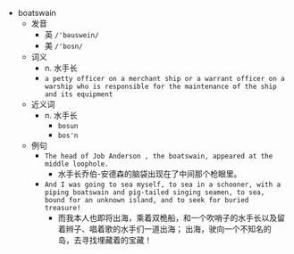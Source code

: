 - boatswain
  - 发音
    - 英 `/'bəuswein/`
    - 美 `/'bosn/`
  - 词义
    - n. 水手长
    - `a petty officer on a merchant ship or a warrant officer on a warship who is responsible for the maintenance of the ship and its equipment `
  - 近义词
    - n. 水手长
      - `bosun`
      - `bos'n`
  - 例句
    - `The head of Job Anderson , the boatswain, appeared at the middle loophole.`
      - 水手长乔伯-安德森的脑袋出现在了中间那个枪眼里。
    - `And I was going to sea myself, to sea in a schooner, with a piping boatswain and pig-tailed singing seamen, to sea, bound for an unknown island, and to seek for buried treasure!`
      - 而我本人也即将出海，乘着双桅船，和一个吹哨子的水手长以及留着辫子、唱着歌的水手们一道出海； 出海，驶向一个不知名的岛，去寻找埋藏着的宝藏！

